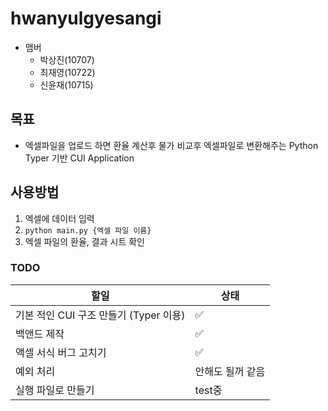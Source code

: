 # hwanyulgyesangi
- 맴버
    - 박상진(10707)
    - 최재영(10722)
    - 신윤재(10715)

## 목표
- 엑셀파일을 업로드 하면 환율 계산후 물가 비교후 엑셀파일로 변환해주는 Python Typer 기반 CUI Application

## 사용방법
1. 엑셀에 데이터 입력
2. `python main.py {엑셀 파일 이름}`
3. 엑셀 파일의 환율, 결과 시트 확인

### TODO
| 할일                          | 상태 |
|-----------------------------|----|
| 기본 적인 CUI 구조 만들기 (Typer 이용) | ✅  |
| 백앤드 제작                      | ✅  |
| 액셀 서식 버그 고치기                | ✅  |
| 예외 처리                       | 안해도 될꺼 같음 |
| 실행 파일로 만들기                  |  test중  |
